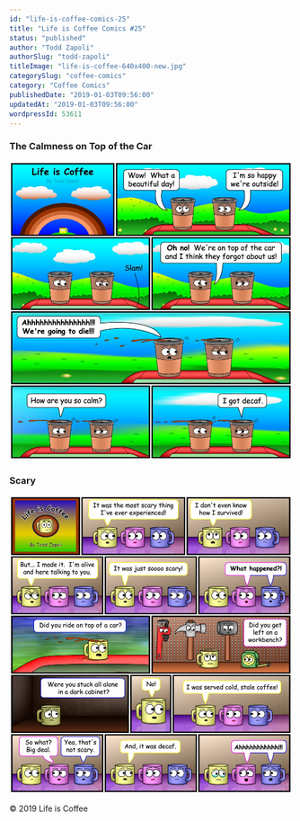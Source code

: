 ```yaml
---
id: "life-is-coffee-comics-25"
title: "Life is Coffee Comics #25"
status: "published"
author: "Todd Zapoli"
authorSlug: "todd-zapoli"
titleImage: "life-is-coffee-640x400-new.jpg"
categorySlug: "coffee-comics"
category: "Coffee Comics"
publishedDate: "2019-01-03T09:56:00"
updatedAt: "2019-01-03T09:56:00"
wordpressId: 53611
---
```


### The Calmness on Top of the Car

![calmness on top of the car](calmness-on-top-of-the-car.jpg)

### Scary

![scary coffee comic](scary-coffee-comic.jpg)

© 2019 Life is Coffee